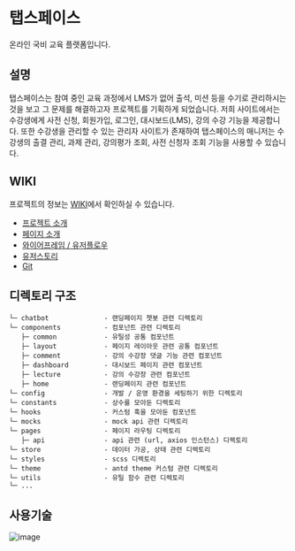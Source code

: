 # 탭스페이스
온라인 국비 교육 플랫폼입니다.

## 설명
탭스페이스는 참여 중인 교육 과정에서 LMS가 없어 출석, 미션 등을 수기로 관리하시는 것을 보고 그 문제를 해결하고자 프로젝트를 기획하게 되었습니다. 저희 사이트에서는 수강생에게 사전 신청, 회원가입, 로그인, 대시보드(LMS), 강의 수강 기능을 제공합니다. 또한 수강생을 관리할 수 있는 관리자 사이트가 존재하여 탭스페이스의 매니저는 수강생의 출결 관리, 과제 관리, 강의평가 조회, 사전 신청자 조회 기능을 사용할 수 있습니다.

## WIKI
프로젝트의 정보는 [WIKI](https://github.com/TEAM-TAB-SPACE/tabspace-front/wiki)에서 확인하실 수 있습니다.
- [프로젝트 소개](https://github.com/TEAM-TAB-SPACE/tabspace-front/wiki/%ED%94%84%EB%A1%9C%EC%A0%9D%ED%8A%B8-%EC%86%8C%EA%B0%9C)
- [페이지 소개](https://github.com/TEAM-TAB-SPACE/tabspace-front/wiki/%ED%8E%98%EC%9D%B4%EC%A7%80-%EC%86%8C%EA%B0%9C)
- [와이어프레임 / 유저플로우](https://github.com/TEAM-TAB-SPACE/tabspace-front/wiki/%EC%99%80%EC%9D%B4%EC%96%B4%ED%94%84%EB%A0%88%EC%9E%84----%EC%9C%A0%EC%A0%80%ED%94%8C%EB%A1%9C%EC%9A%B0)
- [유저스토리](https://github.com/TEAM-TAB-SPACE/tabspace-front/wiki/%EC%9C%A0%EC%A0%80%EC%8A%A4%ED%86%A0%EB%A6%AC)
- [Git](https://github.com/TEAM-TAB-SPACE/tabspace-front/wiki/Git)

## 디렉토리 구조
```
└─ chatbot              - 랜딩페이지 챗봇 관련 디렉토리
└─ components           - 컴포넌트 관련 디렉토리
   ├─ common            - 유틸성 공통 컴포넌트
   ├─ layout            - 페이지 레이아웃 관련 공통 컴포넌트
   ├─ comment           - 강의 수강장 댓글 기능 관련 컴포넌트
   ├─ dashboard         - 대시보드 페이지 관련 컴포넌트
   ├─ lecture           - 강의 수강장 관련 컴포넌트
   ├─ home              - 랜딩페이지 관련 컴포넌트
└─ config               - 개발 / 운영 환경을 세팅하기 위한 디렉토리
└─ constants            - 상수를 모아둔 디렉토리
└─ hooks                - 커스텀 훅을 모아둔 컴포넌트
└─ mocks                - mock api 관련 디렉토리
└─ pages                - 페이지 라우팅 디렉토리
   ├─ api               - api 관련 (url, axios 인스턴스) 디렉토리
└─ store                - 데이터 가공, 상태 관련 디렉토리
└─ styles               - scss 디렉토리
└─ theme                - antd theme 커스텀 관련 디렉토리
└─ utils                - 유틸 함수 관련 디렉토리
└─ ...
```

## 사용기술
![image](https://user-images.githubusercontent.com/75062526/232316704-7386e258-298f-48b1-b4fe-eac1ffc82ff5.png)
